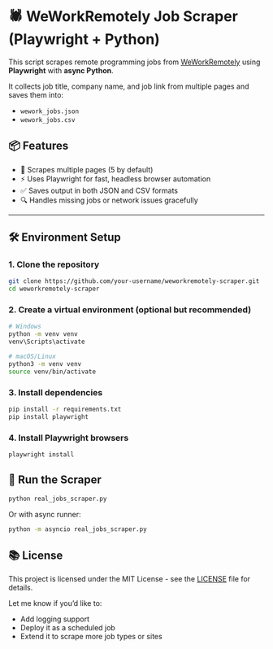 # 🕷️ WeWorkRemotely Job Scraper (Playwright + Python)

This script scrapes remote programming jobs from [WeWorkRemotely](https://weworkremotely.com/categories/remote-programming-jobs) using **Playwright** with **async Python**.

It collects job title, company name, and job link from multiple pages and saves them into:
- `wework_jobs.json`
- `wework_jobs.csv`

## 📦 Features

- 🔄 Scrapes multiple pages (5 by default)
- ⚡ Uses Playwright for fast, headless browser automation
- ✅ Saves output in both JSON and CSV formats
- 🔍 Handles missing jobs or network issues gracefully

---

## 🛠️ Environment Setup

### 1. Clone the repository

```bash
git clone https://github.com/your-username/weworkremotely-scraper.git
cd weworkremotely-scraper
```
### 2. Create a virtual environment (optional but recommended)
```bash
# Windows
python -m venv venv
venv\Scripts\activate

# macOS/Linux
python3 -m venv venv
source venv/bin/activate
```
### 3. Install dependencies
```bash
pip install -r requirements.txt
pip install playwright
```
### 4. Install Playwright browsers
```bash
playwright install
```
## 🚀 Run the Scraper
```bash
python real_jobs_scraper.py
```
Or with async runner:
```bash
python -m asyncio real_jobs_scraper.py
```
## 📚 License

This project is licensed under the MIT License - see the [LICENSE](./LICENSE) file for details.

Let me know if you’d like to:
- Add logging support  
- Deploy it as a scheduled job  
- Extend it to scrape more job types or sites
